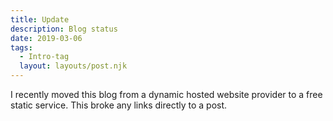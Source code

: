 ```yaml
---
title: Update
description: Blog status
date: 2019-03-06
tags:
  - Intro-tag 
  layout: layouts/post.njk
---
```

I recently moved this blog from a dynamic hosted website provider to a free static service. This broke any links directly to a post.
